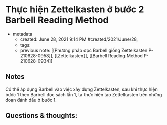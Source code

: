 # Thực hiện Zettelkasten ở bước 2 Barbell Reading Method

- metadata
	- created: June 28, 2021 9:14 PM #created/2021/June/28,
	- tags:
	- previous note: [[Phương pháp đọc Barbell giống Zettelkasten P-210628-0958]], [[Zettelkasten]], [[Barbell Reading Method P-210628-0934]]

## Notes

Có thể áp dụng Barbell vào việc xây dựng Zettelkasten, sau khi thực hiện bước 1 theo Barbell đọc sách lần 1, ta thực hiện tạo Zettelkasten trên những đoạn đánh dấu ở bước 1.

## Questions & thoughts:


